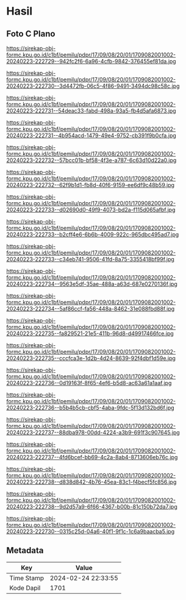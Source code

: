 # Hasil

## Foto C Plano

https://sirekap-obj-formc.kpu.go.id/c1bf/pemilu/pdpr/17/09/08/20/01/1709082001002-20240223-222729--942fc2f6-6a96-4cfb-9842-376455ef81da.jpg

https://sirekap-obj-formc.kpu.go.id/c1bf/pemilu/pdpr/17/09/08/20/01/1709082001002-20240223-222730--3d4472fb-06c5-4f86-9491-3494dc98c58c.jpg

https://sirekap-obj-formc.kpu.go.id/c1bf/pemilu/pdpr/17/09/08/20/01/1709082001002-20240223-222731--54deac33-fabd-498a-93a5-fb4d5afa6873.jpg

https://sirekap-obj-formc.kpu.go.id/c1bf/pemilu/pdpr/17/09/08/20/01/1709082001002-20240223-222731--4b954acd-1479-49e4-9752-cb391f9b0cfa.jpg

https://sirekap-obj-formc.kpu.go.id/c1bf/pemilu/pdpr/17/09/08/20/01/1709082001002-20240223-222732--57bcc01b-bf58-4f3e-a787-6c63d10d22a0.jpg

https://sirekap-obj-formc.kpu.go.id/c1bf/pemilu/pdpr/17/09/08/20/01/1709082001002-20240223-222732--62f9b1d1-fb8d-40f6-9159-ee6df9c48b59.jpg

https://sirekap-obj-formc.kpu.go.id/c1bf/pemilu/pdpr/17/09/08/20/01/1709082001002-20240223-222733--d02690d0-49f9-4073-bd2a-f115d065afbf.jpg

https://sirekap-obj-formc.kpu.go.id/c1bf/pemilu/pdpr/17/09/08/20/01/1709082001002-20240223-222733--b2cff4e6-6b6b-4009-922c-965dbc495ad7.jpg

https://sirekap-obj-formc.kpu.go.id/c1bf/pemilu/pdpr/17/09/08/20/01/1709082001002-20240223-222733--c34eb741-9506-41fd-8a75-3355418bf99f.jpg

https://sirekap-obj-formc.kpu.go.id/c1bf/pemilu/pdpr/17/09/08/20/01/1709082001002-20240223-222734--9563e5df-35ae-488a-a63d-687e0270136f.jpg

https://sirekap-obj-formc.kpu.go.id/c1bf/pemilu/pdpr/17/09/08/20/01/1709082001002-20240223-222734--5af86ccf-fa56-448a-8462-31e088fbd88f.jpg

https://sirekap-obj-formc.kpu.go.id/c1bf/pemilu/pdpr/17/09/08/20/01/1709082001002-20240223-222735--fa829521-21e5-411b-96d8-d49917466fce.jpg

https://sirekap-obj-formc.kpu.go.id/c1bf/pemilu/pdpr/17/09/08/20/01/1709082001002-20240223-222735--cccfca3e-1d2b-4d24-8639-92f4dbf1d59e.jpg

https://sirekap-obj-formc.kpu.go.id/c1bf/pemilu/pdpr/17/09/08/20/01/1709082001002-20240223-222736--0d19163f-8f65-4ef6-b5d8-ac63a61a1aaf.jpg

https://sirekap-obj-formc.kpu.go.id/c1bf/pemilu/pdpr/17/09/08/20/01/1709082001002-20240223-222736--b5b4b5cb-cbf5-4aba-9fdc-5f13d132bd6f.jpg

https://sirekap-obj-formc.kpu.go.id/c1bf/pemilu/pdpr/17/09/08/20/01/1709082001002-20240223-222737--88dba978-00dd-4224-a3b9-691f3c907645.jpg

https://sirekap-obj-formc.kpu.go.id/c1bf/pemilu/pdpr/17/09/08/20/01/1709082001002-20240223-222737--4fd6bcef-bb69-4c2a-8ab4-8713606eb76c.jpg

https://sirekap-obj-formc.kpu.go.id/c1bf/pemilu/pdpr/17/09/08/20/01/1709082001002-20240223-222738--d838d842-4b76-45ea-83c1-f4becf5fc856.jpg

https://sirekap-obj-formc.kpu.go.id/c1bf/pemilu/pdpr/17/09/08/20/01/1709082001002-20240223-222738--9d2d57a9-6f66-4367-b00b-81c150b72da7.jpg

https://sirekap-obj-formc.kpu.go.id/c1bf/pemilu/pdpr/17/09/08/20/01/1709082001002-20240223-222730--0315c25d-04a6-40f1-9f1c-1c6a9baacba5.jpg


## Metadata

| Key        | Value               |
| ---------- | ------------------- |
| Time Stamp | 2024-02-24 22:33:55 |
| Kode Dapil | 1701                |



